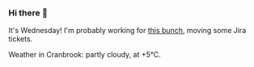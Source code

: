 ### Hi there :wave:

It's Wednesday! I'm probably working for [this bunch](https://github.com/kohofinancial), moving some Jira tickets.

Weather in Cranbrook: partly cloudy, at +5°C.
